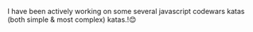 I have been actively working on some several javascript codewars katas (both simple & most complex) katas.!😊
